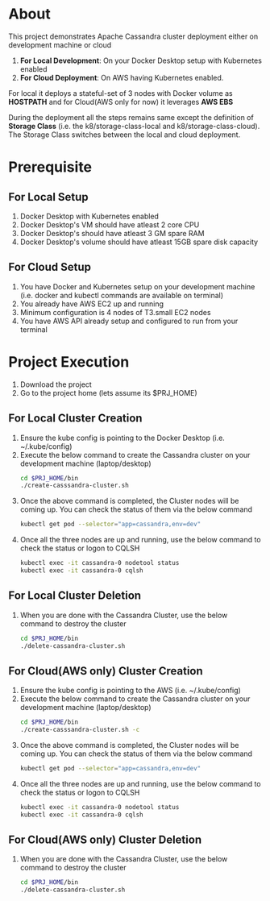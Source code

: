 
About
=====
This project demonstrates Apache Cassandra cluster deployment either on development machine or cloud

1. **For Local Development**: On your Docker Desktop setup with Kubernetes enabled
2. **For Cloud Deployment**: On AWS having Kubernetes enabled.

For local it deploys a stateful-set of 3 nodes with Docker volume as **HOSTPATH** and for Cloud(AWS only for now) it leverages **AWS EBS** 

During the deployment all the steps remains same except the definition of **Storage Class** (i.e. the k8/storage-class-local and k8/storage-class-cloud). The Storage Class switches between the local and cloud deployment.

Prerequisite
============

For Local Setup
---------------
1. Docker Desktop with Kubernetes enabled
2. Docker Desktop's VM should have atleast 2 core CPU
3. Docker Desktop's should have atleast 3 GM spare RAM
4. Docker Desktop's volume should have atleast 15GB spare disk capacity


For Cloud Setup
---------------
1. You have Docker and Kubernetes setup on your development machine (i.e. docker and kubectl commands are available on terminal)
1. You already have AWS EC2 up and running
2. Minimum configuration is 4 nodes of T3.small EC2 nodes
3. You have AWS API already setup and configured to run from your terminal


Project Execution
=================

1. Download the project
2. Go to the project home (lets assume its $PRJ_HOME)

For Local Cluster Creation
--------------------------
1. Ensure the kube config is pointing to the Docker Desktop (i.e. ~/.kube/config)
2. Execute the below command to create the Cassandra cluster on your development machine (laptop/desktop)
    ```bash
    cd $PRJ_HOME/bin
    ./create-casssandra-cluster.sh
    ```
3. Once the above command is completed, the Cluster nodes will be coming up. You can check the status of them via the below command
    ```bash
    kubectl get pod --selector="app=cassandra,env=dev"
    ```
4. Once all the three nodes are up and running, use the below command to check the status or logon to CQLSH
    ```bash
    kubectl exec -it cassandra-0 nodetool status
    kubectl exec -it cassandra-0 cqlsh
    ```

For Local Cluster Deletion
--------------------------
1. When you are done with the Cassandra Cluster, use the below command to destroy the cluster
    ```bash
    cd $PRJ_HOME/bin
    ./delete-cassandra-cluster.sh
    ```

For Cloud(AWS only) Cluster Creation
--------------------------
1. Ensure the kube config is pointing to the AWS (i.e. ~/.kube/config)
2. Execute the below command to create the Cassandra cluster on your development machine (laptop/desktop)
    ```bash
    cd $PRJ_HOME/bin
    ./create-casssandra-cluster.sh -c
    ```
3. Once the above command is completed, the Cluster nodes will be coming up. You can check the status of them via the below command
    ```bash
    kubectl get pod --selector="app=cassandra,env=dev"
    ```
4. Once all the three nodes are up and running, use the below command to check the status or logon to CQLSH
    ```bash
    kubectl exec -it cassandra-0 nodetool status
    kubectl exec -it cassandra-0 cqlsh
    ```

For Cloud(AWS only) Cluster Deletion
--------------------------
1. When you are done with the Cassandra Cluster, use the below command to destroy the cluster
    ```bash
    cd $PRJ_HOME/bin
    ./delete-cassandra-cluster.sh
    ```
